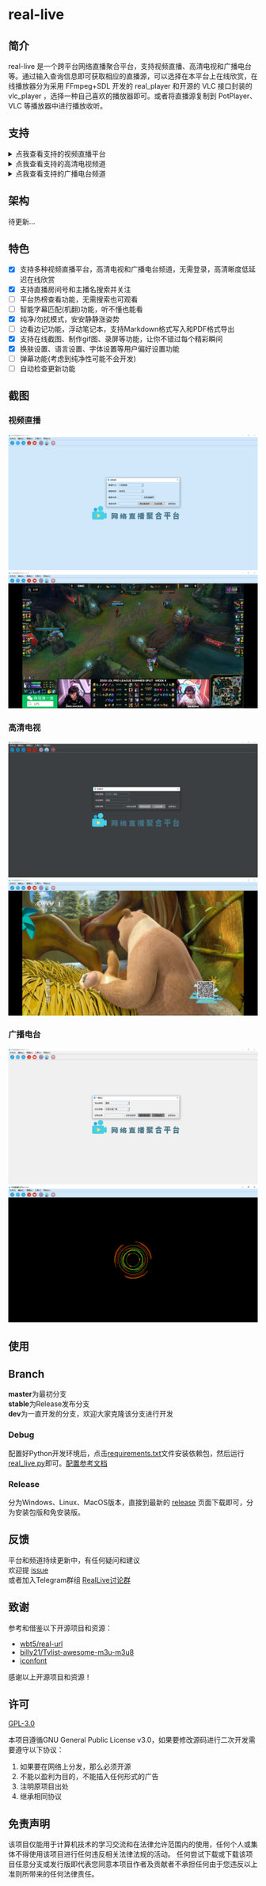 # real-live

## 简介
real-live 是一个跨平台网络直播聚合平台，支持视频直播、高清电视和广播电台等。通过输入查询信息即可获取相应的直播源，可以选择在本平台上在线欣赏，在线播放器分为采用 FFmpeg+SDL 开发的 real_player 和开源的 VLC 接口封装的 vlc_player ，选择一种自己喜欢的播放器即可。或者将直播源复制到 PotPlayer、VLC 等播放器中进行播放收听。

## 支持
<details>
<summary>点我查看支持的视频直播平台</summary>

|  | | | | | | |
| --- | --- | --- | --- | --- | --- | --- |
| 斗鱼直播 | 虎牙直播 | 哔哩哔哩直播 | 企鹅电竞 | 企鹅体育 | 战旗直播 | AcFun直播 |
| 龙珠直播 | 抖音直播 | 快手直播 | 西瓜直播 | 爱奇艺直播 | 酷狗直播 | 一直播 |
| YY直播 | 映客直播 | 火猫直播 | 陌陌直播 | 京东直播 | 人人直播 | 花椒直播 |
| 触手直播 | 小米直播 | 迅雷直播 | NOW直播 | 网易CC直播 | 奇秀直播 | 六间房 |
| 17直播 | 来疯直播 | 优酷轮播台 | 网易LOOK直播 | 千帆直播 | 秀色直播 | 我秀直播 | 
| 艺气山直播 |

</details>

<details>
<summary>点我查看支持的高清电视频道</summary>

|  | | | | | | |
| --- | --- | --- | --- | --- | --- |
| CCTV-1 综合 | CCTV-2 财经 | CCTV-3 综艺 | CCTV-4 中文国际 | CCTV-5 体育 | CCTV-5 + | 
| CCTV-6 电影 | CCTV-7 军事农业 | CCTV-8 电视剧 | CCTV-9 记录 | CCTV-10 科教 | CCTV-12 社会与法 | 
| CCTV-14 少儿 | CCTV-第一剧场 | CCTV-国防军事 | CCTV-怀旧剧场 | CCTV-风云剧场 | CCTV-风云足球 | 
| CCTV-风云音乐 | CCTV-世界地理 | 北京卫视 | 安徽卫视 | 重庆卫视 | 东方卫视 | 
| 天津卫视 | 东南卫视 | 江西卫视 | 河北卫视 | 湖南卫视 | 湖北卫视 | 
| 辽宁卫视 | 四川卫视 | 江苏卫视 | 浙江卫视 | 山东卫视 | 广东卫视 | 
| 深圳卫视 | 黑龙江卫视 | NewsTV-爱情喜剧 | NewsTV-搏击 | NewsTV-潮妈辣婆 | NewsTV-动画王国 | 
| NewsTV-古装剧场 | NewsTV-海外剧场 | NewsTV-家庭剧场 | NewsTV-健康有约 | NewsTV-金牌综艺 | NewsTV-惊悚悬疑 | 
| NewsTV-精品大剧 | NewsTV-精品电影 | NewsTV-精品记录 | NewsTV-精品体育 | NewsTV-军旅剧场 | NewsTV-军事评论 | 
| NewsTV-明星大片 | NewsTV-农业致富 | NewsTV-完美游戏 | NewsTV-中国功夫 | CHC电影 |

</details>

<details>
<summary>点我查看支持的广播电台频道</summary>

|  | | | | | | |
| --- | --- | --- | --- | --- | --- |
| 中国交通广播 | 环球资讯广播 FM90.5 | 中文环球广播 | 经典音乐广播 101.8 | 哈语广播 | 藏语广播 | 
| 维语广播 | 中国乡村之声 | 经济之声 | 中国之声 | 音乐之声 | 中华之声 | 
| 神州之声 | 华夏之声 | 香港之声 | 文艺之声 | 老年之声 | 闽南之音 | 
| 南海之声 | 客家之声 | 海峡飞虹 | 轻松调频 FM91.5 | Hit FM FM88.7 | 北京新闻广播 FM100.6 | 
| 北京音乐广播 FM97.4 | 北京交通广播 FM103.9 | 北京文艺广播 FM87.6 | 北京欢乐时光 FM106.5 | 北京怀旧金曲 FM107.5 | 北京古典音乐 FM98.6 | 
| 北京教学广播 FM99.4 | 北京长书广播 FM104.3 | 北京戏曲曲艺 FM105.1 | 北京房山经典音乐 FM96.9 | 北京好音乐 FM95.9 | 重庆新闻广播 FM96.8 | 
| 重庆经济广播 FM101.5 | 重庆交通广播 FM95.5 | 重庆音乐广播 FM88.1 | 重庆都市广播 FM93.8 | 重庆文艺广播 FM103.5 | 巴渝之声 FM104.5 | 
| 南川人民广播电台 FM107.0 | 万盛旅游交通广播 FM92.2 | 万州交通广播 | 福建新闻广播 FM103.6 | 福建经济广播 FM96.1 | 福建音乐广播 FM91.3 | 
| 福建交通广播 FM100.7 | 福建东南广播 AM585 | 福建私家车广播 FM98.7 | 甘肃新闻综合广播 FM96.1 | 甘肃都市调频 FM106.6 | 甘肃交通广播 FM93.4 | 
| 甘肃经济广播 FM93.4 | 甘肃农村广播 FM92.2 | 兰州新闻综合广播 FM97.3 | 兰州交通音乐广播 FM99.5 | 兰州生活文艺广播 FM100.8 | 广东新闻频道 FM91.4 | 
| 广东珠江经济台 FM97.4 | 广东音乐之声 FM99.3 | 广东城市之声 FM103.6 | 广东南方生活广播 FM93.6 | 广东羊城交通广播 FM105.2 | 广东文体广播 FM107.7 | 
| 广东股市广播 FM95.3 | 广东优悦广播 FM105.7 | 广州新闻电台 FM96.2 | 广州汽车音乐电台 FM102.7 | 广州交通电台 FM106.1 | 东莞音乐广播 FM104 | 
| 东莞交通广播 | 当涂人民广播电台 FM90.1 |

</details>

## 架构
待更新...

## 特色
* [x] 支持多种视频直播平台，高清电视和广播电台频道，无需登录，高清晰度低延迟在线欣赏
* [x] 支持直播房间号和主播名搜索并关注
* [ ] 平台热榜查看功能，无需搜索也可观看
* [ ] 智能字幕匹配(机翻)功能，听不懂也能看
* [x] 纯净/勿扰模式，安安静静涨姿势
* [ ] 边看边记功能，浮动笔记本，支持Markdown格式写入和PDF格式导出
* [x] 支持在线截图、制作gif图、录屏等功能，让你不错过每个精彩瞬间
* [x] 换肤设置、语言设置、字体设置等用户偏好设置功能
* [ ] 弹幕功能(考虑到纯净性可能不会开发)
* [ ] 自动检查更新功能

## 截图
### 视频直播
![视频直播](./docs/img/直播搜索.png)
![视频直播-欣赏](./docs/img/直播搜索-欣赏.png)

### 高清电视
![高清电视](./docs/img/高清电视.png)
![高清电视-欣赏](./docs/img/高清电视-欣赏.png)

### 广播电台
![广播电台](./docs/img/广播电台.png)
![广播电台-欣赏](./docs/img/广播电台-欣赏.png)

## 使用
## Branch
**master**为最初分支<br/>
**stable**为Release发布分支<br/>
**dev**为一直开发的分支，欢迎大家克隆该分支进行开发<br/>

### Debug
配置好Python开发环境后，点击[requirements.txt](./requirements.txt)文件安装依赖包，然后运行[real_live.py](./real_live.py)即可。[配置参考文档](./docs/cmd.md)

### Release
分为Windows、Linux、MacOS版本，直接到最新的 [release](https://github.com/parzulpan/real-live/releases) 页面下载即可，分为安装包版和免安装版。

## 反馈
平台和频道持续更新中，有任何疑问和建议<br/>
欢迎提 [issue](https://github.com/parzulpan/real-live/issues) <br>
或者加入Telegram群组 [RealLive讨论群](https://t.me/GitHubRealLive)

## 致谢
参考和借鉴以下开源项目和资源：
* [wbt5/real-url](https://github.com/wbt5/real-url)
* [billy21/Tvlist-awesome-m3u-m3u8](https://github.com/billy21/Tvlist-awesome-m3u-m3u8)
* [iconfont](https://www.iconfont.cn)

感谢以上开源项目和资源！

## 许可
[GPL-3.0](./LICENSE)

本项目遵循GNU General Public License v3.0，如果要修改源码进行二次开发需要遵守以下协议：
1. 如果要在网络上分发，那么必须开源
2. 不能以盈利为目的，不能插入任何形式的广告
3. 注明原项目出处
4. 继承相同协议

## 免责声明

该项目仅能用于计算机技术的学习交流和在法律允许范围内的使用，任何个人或集体不得使用该项目进行任何违反相关法律法规的活动。 任何尝试下载或下载该项目任意分支或发行版即代表您同意本项目作者及贡献者不承担任何由于您违反以上准则所带来的任何法律责任。
